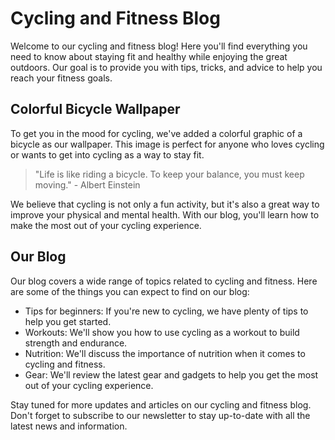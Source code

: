 <!--
Write me markdown content of website with wallpaper:

"A colorful graphic of a bicycle for a cycling or fitness blog"

The header of the page should not be copy of the text but rather a real content of the website which is using this wallpaper.

- Feel free to use structure like headings, bullets, numbering, blockquotes, paragraphs, horizontal lines, etc.
- You can use formatting like bold or _italic_
- You can include UTF-8 emojis
- Links should be only #hash anchors (and you can refer to the document itself)
- Do not include images
-->

<!--font:Montserrat-->

# Cycling and Fitness Blog

Welcome to our cycling and fitness blog! Here you'll find everything you need to know about staying fit and healthy while enjoying the great outdoors. Our goal is to provide you with tips, tricks, and advice to help you reach your fitness goals.

## Colorful Bicycle Wallpaper

To get you in the mood for cycling, we've added a colorful graphic of a bicycle as our wallpaper. This image is perfect for anyone who loves cycling or wants to get into cycling as a way to stay fit.

> "Life is like riding a bicycle. To keep your balance, you must keep moving." - Albert Einstein

We believe that cycling is not only a fun activity, but it's also a great way to improve your physical and mental health. With our blog, you'll learn how to make the most out of your cycling experience.

## Our Blog

Our blog covers a wide range of topics related to cycling and fitness. Here are some of the things you can expect to find on our blog:

-   Tips for beginners: If you're new to cycling, we have plenty of tips to help you get started.
-   Workouts: We'll show you how to use cycling as a workout to build strength and endurance.
-   Nutrition: We'll discuss the importance of nutrition when it comes to cycling and fitness.
-   Gear: We'll review the latest gear and gadgets to help you get the most out of your cycling experience.

Stay tuned for more updates and articles on our cycling and fitness blog. Don't forget to subscribe to our newsletter to stay up-to-date with all the latest news and information.
